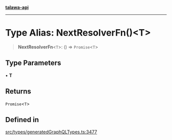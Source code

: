 [**talawa-api**](../../../README.md)

***

# Type Alias: NextResolverFn()\<T\>

> **NextResolverFn**\<`T`\>: () => `Promise`\<`T`\>

## Type Parameters

• **T**

## Returns

`Promise`\<`T`\>

## Defined in

[src/types/generatedGraphQLTypes.ts:3477](https://github.com/Suyash878/talawa-api/blob/b5a9d8b4a1ea678a3d6f5b710b3721f91a3052fc/src/types/generatedGraphQLTypes.ts#L3477)
